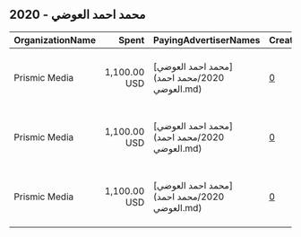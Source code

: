 ## 2020 - محمد احمد العوضي 
|OrganizationName|Spent|PayingAdvertiserNames|CreativeUrls|Impressions|Genders|AgeBrackets|CountryCodes|BillingAddresses|CandidateBallotInformation|
|:---|---:|:---|:---|---:|:---|:---|:---|:---|:---|
|Prismic Media|1,100.00 USD|[محمد احمد العوضي](2020/محمد احمد العوضي.md)|[0](https://www.snap.com/political-ads/asset/d4b26040b9deefff858748bfdb990928e49a08f948f79855a97a285b3b85e8f7?mediaType=mp4)|909,492||20+|kuwait|"Sharq, khaled ebin al waleed street, alsawaber 6 tower, 5th floor, office 2,Sharq,00965,KW"|Mohammed Alawadhi|
|Prismic Media|1,100.00 USD|[محمد احمد العوضي](2020/محمد احمد العوضي.md)|[0](https://www.snap.com/political-ads/asset/c6aecd4f3315dcc72f3f1e1f5d7ea161067bf15502b89f5441c113f165d211db?mediaType=mp4)|910,001||20+|kuwait|"Sharq, khaled ebin al waleed street, alsawaber 6 tower, 5th floor, office 2,Sharq,00965,KW"|Mohammed Alawadhi|
|Prismic Media|1,100.00 USD|[محمد احمد العوضي](2020/محمد احمد العوضي.md)|[0](https://www.snap.com/political-ads/asset/79706a4aded06c1b718ea890fa07f009f780fb1219581d9841afdd40ad03238e?mediaType=mp4)|908,683||20+|kuwait|"Sharq, khaled ebin al waleed street, alsawaber 6 tower, 5th floor, office 2,Sharq,00965,KW"|Mohammed Alawadhi|
